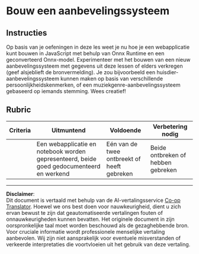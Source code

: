 <!--
CO_OP_TRANSLATOR_METADATA:
{
  "original_hash": "799ed651e2af0a7cad17c6268db11578",
  "translation_date": "2025-09-05T19:55:22+00:00",
  "source_file": "4-Classification/4-Applied/assignment.md",
  "language_code": "nl"
}
-->
# Bouw een aanbevelingssysteem

## Instructies

Op basis van je oefeningen in deze les weet je nu hoe je een webapplicatie kunt bouwen in JavaScript met behulp van Onnx Runtime en een geconverteerd Onnx-model. Experimenteer met het bouwen van een nieuw aanbevelingssysteem met gegevens uit deze lessen of elders verkregen (geef alsjeblieft de bronvermelding). Je zou bijvoorbeeld een huisdier-aanbevelingssysteem kunnen maken op basis van verschillende persoonlijkheidskenmerken, of een muziekgenre-aanbevelingssysteem gebaseerd op iemands stemming. Wees creatief!

## Rubric

| Criteria | Uitmuntend                                                             | Voldoende                             | Verbetering nodig                 |
| -------- | ---------------------------------------------------------------------- | ------------------------------------- | --------------------------------- |
|          | Een webapplicatie en notebook worden gepresenteerd, beide goed gedocumenteerd en werkend | Eén van de twee ontbreekt of heeft gebreken | Beide ontbreken of hebben gebreken |

---

**Disclaimer**:  
Dit document is vertaald met behulp van de AI-vertalingsservice [Co-op Translator](https://github.com/Azure/co-op-translator). Hoewel we ons best doen voor nauwkeurigheid, dient u zich ervan bewust te zijn dat geautomatiseerde vertalingen fouten of onnauwkeurigheden kunnen bevatten. Het originele document in zijn oorspronkelijke taal moet worden beschouwd als de gezaghebbende bron. Voor cruciale informatie wordt professionele menselijke vertaling aanbevolen. Wij zijn niet aansprakelijk voor eventuele misverstanden of verkeerde interpretaties die voortvloeien uit het gebruik van deze vertaling.